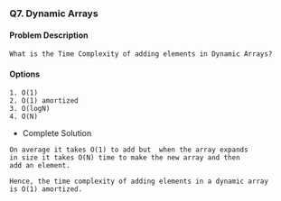 ### Q7. Dynamic Arrays
#### Problem Description
```text
What is the Time Complexity of adding elements in Dynamic Arrays?
```

#### Options
```text
1. O(1)
2. O(1) amortized
3. O(logN)
4. O(N)
```
* Complete Solution
```text
On average it takes O(1) to add but  when the array expands 
in size it takes O(N) time to make the new array and then 
add an element.

Hence, the time complexity of adding elements in a dynamic array
is O(1) amortized. 
```
